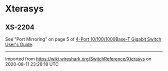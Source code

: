 # Xterasys

## XS-2204

See "Port Mirroring" on page 5 of [4-Port 10/100/1000Base-T Gigabit Switch User's Guide](http://www.xterasys.com/files/XS2204_User_Guide.zip).

---

Imported from https://wiki.wireshark.org/SwitchReference/Xterasys on 2020-08-11 23:26:18 UTC

